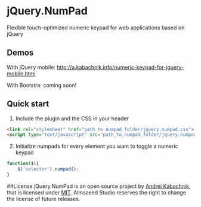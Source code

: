 # jQuery.NumPad
Flexible touch-optimized numeric keypad for web applications based on jQuery

## Demos
With jQuery mobile: http://a.kabachnik.info/numeric-keypad-for-jquery-mobile.html

With Bootstra: coming soon!

## Quick start
1. Include the plugin and the CSS in your header
```html
<link rel="stylesheet" href="path_to_numpad_folder/jquery.numpad.css">
<script type="text/javascript" src="path_to_numpad_folder/jquery.numpad.js"></script>
```
2. Initialize numpads for every element you want to toggle a numeric keypad
```javascript
function($){
	$('selector').numpad();
}
```

##License
jQuery.NumPad is an open source project by [Andrej Kabachnik](http://a.kabachnik.info), that is licensed under [MIT](http://opensource.org/licenses/MIT). Almsaeed Studio reserves the right to change the license of future releases.